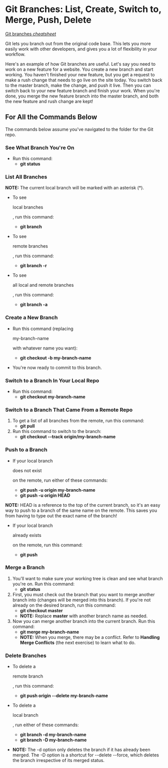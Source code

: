 # Git Branches: List, Create, Switch to, Merge, Push,  Delete


[Git branches *cheatsheet*](https://devhints.io/git-branch)

Git lets you branch out from the original code base. This lets you more  easily work with other developers, and gives you a lot of flexibility in your workflow.



Here's an example of how Git branches are useful. Let's say you need  to work on a new feature for a website. You create a new branch and  start working. You haven't finished your new feature, but you get a  request to make a rush change that needs to go live on the site today.  You switch back to the master branch, make the change, and push it live. Then you can switch back to your new feature branch and finish your  work. When you're done, you merge the new feature branch into the master branch, and both the new feature and rush change are kept!

## For All the Commands Below

The commands below assume you've navigated to the folder for the Git repo.

### See What Branch You're On

- Run this command: 
  - **git status** 

### List All Branches

**NOTE:** The current local branch will be marked with an asterisk (*).

- To see 

  local branches

  , run this command: 	

  - **git branch** 

- To see 

  remote branches

  , run this command: 

  - **git branch -r** 

- To see 

  all local and remote branches

  , run this command: 

  - **git branch -a** 

### Create a New Branch

- Run this command (replacing 

  my-branch-name 

   with whatever name you want): 	

  - **git checkout -b my-branch-name** 

- You're now ready to commit to this branch.

### Switch to a Branch In Your Local Repo

- Run this command: 
  - **git checkout my-branch-name** 

### Switch to a Branch That Came From a Remote Repo

1. To get a list of all branches from the remote, run this command: 
   - **git pull** 
2. Run this command to switch to the branch: 
   - **git checkout --track origin/my-branch-name** 

### Push to a Branch

- If your local branch 

  does not exist 

   on the remote, run either of these commands: 	

  - **git push -u origin my-branch-name** 
  - **git push -u origin HEAD** 

**NOTE:** HEAD is a reference to the top of the current  branch, so it's an easy way to push to a branch of the same name on the  remote. This saves you from having to type out the exact name of the  branch!

- If your local branch 

  already exists 

   on the remote, run this command: 	

  - **git push** 

### Merge a Branch

1. You'll want to make sure your working tree is clean and see what branch you're on. Run this command: 
   - **git status** 
2. First, you must check out the branch that you want to merge another branch into (changes will be merged into this branch). If you're not  already on the desired branch, run this command: 
   - **git checkout master** 
   - **NOTE:** Replace **master** with another branch name as needed.
3. Now you can merge another branch into the current branch. Run this command: 
   - **git merge my-branch-name** 
   - **NOTE:** When you merge, there may be a conflict. Refer to **Handling Merge Conflicts**  (the next exercise) to learn what to do.

### Delete Branches

- To delete a 

  remote branch

  , run this command: 	

  - **git push origin --delete my-branch-name** 

- To delete a 

  local branch

  , run either of these commands: 

  - **git branch -d my-branch-name** 
  - **git branch -D my-branch-name** 

- **NOTE:** The -d option only deletes the branch if it  has already been merged. The -D option is a shortcut for --delete  --force, which deletes the branch irrespective of its merged status.
